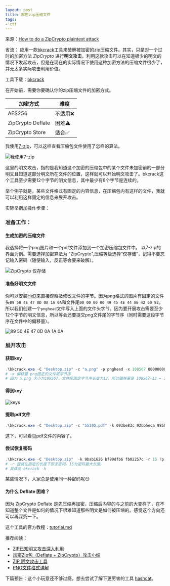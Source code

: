 ```yaml
---
layout: post
title: 解密zip压缩文件
tags:
- ctf
---
```


来源：[How to do a ZipCrypto plaintext attack](https://anter.dev/posts/plaintext-attack-zipcrypto/)

省流：
应用一款[bkcrack](https://github.com/kimci86/bkcrack)工具来破解被加密的zip压缩文件。其实，只是对一个过时的加密方法 *ZipCrypto* 进行**明文攻击**，利用这款攻击可以在知道极少的明文的情况下发起攻击，但是在现在的实际情况下使用这种加密方法的压缩文件很少了，并无太多实际攻击利用价值。

工具下载：[bkcrack](https://github.com/kimci86/bkcrack/releases)

在开始前，需要你要确认你的zip压缩文件的加密方式。

| 加密方式 | 难度  |
|  ----   | ----  |
| AES256  | 不适用❌|
| ZipCrypto Deflate | 困难⚠   |
| ZipCrypto Store   | 适合✅  | 

我使用[7-zip](https://www.7-zip.org/)，可以这样查看压缩包文件使用了怎样的算法。

![我使用7-zip](https://h.xavierskip.com:42049/i/a752331d7e6fa78f5629cf7eb3255134a88f7b9ce0971e06050fc8ddb39fc3a0.jpg)

这里的明文攻击，指的是我知道这个加密的压缩包中的某个文件未加密前的一部分明文且知道这部分明文所在文件的位置，这样就可以开始明文攻击了。bkcrack这个工具至少需要12个字节的明文信息，其中最少有8个字节是连续的。

举个例子就是，某些文件格式有固定的内容信息，在压缩包内有这样的文件，我就可以利用这样固定的信息来展开攻击。

实际举例加操作步骤：

### 准备工作：

#### 生成加密的压缩文件

我选择将一个png图片和一个pdf文件添加到一个加密压缩包文件中。
以7-zip的界面为例。需要选择加密算法为 "ZipCrypto",压缩等级选择“仅存储”，记得不要忘记输入密码（随便输入，反正等会要来破解）。

![ZipCrypto 仅存储](https://h.xavierskip.com:42049/i/1a18ee7e3a41031d8036628540b37f2d7baf512e3cdda76c2031e5940c3a451d.jpg)

#### 准备好明文文件

你可以安装[HxD](https://mh-nexus.de/en/hxd/)来直接观察及修改文件的字节。因为png格式的图片有固定的文件头`89 50 4E 47 0D 0A 1A 0A`和文件尾`00 00 00 00 49 45 4E 44 AE 42 60 82`，所以我们创建一个`pnghead`文件写入上面的文件头字节。因为要开展攻击需要至少12个字节的明文信息，所以等会还要提交png文件尾的字节序（同时需要这段字节序在文件中的偏移量）。

![89 50 4E 47 0D 0A 1A 0A](https://h.xavierskip.com:42049/i/dc81c8a89f5c3f0e7ddbbcc29a000b00ebc29d95e6869ef0c830704c83e97ab9.jpg)

### 展开攻击

#### 获取key

```powershell
.\bkcrack.exe -C "Desktop.zip" -c "a.png" -p pnghead -x 108567 0000000049454E44AE426082
# -x 偏移量 png固定的文件尾字节序
# 因为 a.png 大小为108567，文件尾固定字节序长度为12，所以偏移量是 108567-12 = 108567
```
#### 得到key
![keys](https://h.xavierskip.com:42049/i/1f88916ecb702601bbbe2dbd8321ea643e9c47bece4506e1b444b473ea1e3efa.jpg)

#### 提取pdf文件
```powershell
.\bkcrack.exe -C "Desktop.zip" -c "5519D.pdf" -k 093be83c 92bb5eca 9858b13a -d "1.pdf"
```

这下，可以看见pdf文件的内容了。

#### 尝试恢复密码

```powershell
.\bkcrack.exe -C "Desktop.zip"  -k 9bab1626 bf89dfb6 fb02257c -r 15 ?p
# -r 尝试在指定的长度下恢复密码，15为密码最大长度。
# 具体见 bkcrack -h
```
某些情况下，人家总是使用同一种密码呢😏


#### 为什么 Deflate 困难？

因为 ZipCrypto Deflate 是先压缩再加密，压缩后内容的与之前的大变样了，在不知道整个文件是如何的情况下很难知道那些明文是如何被压缩的。感觉这个方向还可以再深究一下。

这个工具的官方教程：[tutorial.md](https://github.com/kimci86/bkcrack/blob/master/example/tutorial.md)

推荐阅读：


- [ZIP已知明文攻击深入利用](https://www.freebuf.com/articles/network/255145.html)
- [加密Zip包（Deflate + ZipCrypto）攻击小结](https://zhuanlan.zhihu.com/p/129855130)
- [ZIP 明文攻击工具](https://www.aloxaf.com/2018/10/zip_crack/)
- [PNG文件格式详解](http://www.oriole.fun/index.php/archives/4/)


下篇预告：这个小玩意还不够过瘾，想去尝试了解下更厉害的工具 [hashcat](https://hashcat.net/hashcat/)。